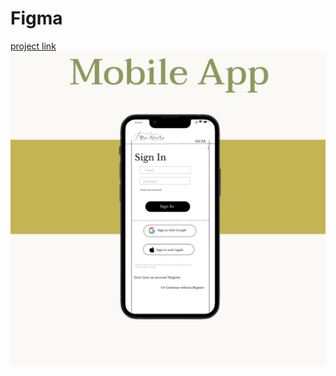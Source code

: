 # Figma
[project link](https://www.figma.com/proto/AvWm4vBT9nDrwTEdR1FJQY/Re-Style?node-id=247%3A6&starting-point-node-id=247%3A6)
![image](https://github.com/aimee8moon/Figma/blob/main/Mobile.png?raw=true)
